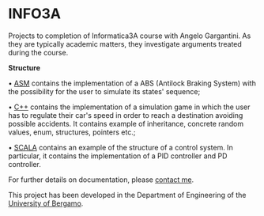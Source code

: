 INFO3A
======

Projects to completion of Informatica3A course with Angelo Gargantini.
As they are typically academic matters, they investigate arguments treated during the course.

**Structure**

• [ASM](https://github.com/yamunamaccarana/INFO3A/tree/master/ASM_ABS) contains the implementation of a ABS (Antilock Braking System) with the possibility for the user to simulate its states' sequence;

• [C++](https://github.com/yamunamaccarana/INFO3A/tree/master/C%2B%2B_SimulationGame/src) contains the implementation of a simulation game in which the user has to regulate their car's speed in order to reach a destination avoiding possible accidents. It contains example of inheritance, concrete random values, enum, structures, pointers etc.;

• [SCALA](https://github.com/yamunamaccarana/INFO3A/tree/master/SCALA_ControlSystem/src) contains an example of the structure of a control system. In particular, it contains the implementation of a PID controller and PD controller.

For further details on documentation, please [contact me](mailto:yamuna.maccarana@gmail.com).


This project has been developed in the Department of Engineering of the [University of Bergamo](http://www.unibg.it/struttura/en_struttura.asp?cerca=en_dingind_intro).
